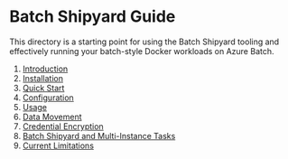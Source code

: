 # Batch Shipyard Guide
This directory is a starting point for using the Batch Shipyard tooling
and effectively running your batch-style Docker workloads on Azure Batch.

1. [Introduction](00-introduction.md)
2. [Installation](01-batch-shipyard-installation.md)
3. [Quick Start](02-batch-shipyard-quickstart.md)
4. [Configuration](10-batch-shipyard-configuration.md)
5. [Usage](20-batch-shipyard-usage.md)
6. [Data Movement](70-batch-shipyard-data-movement.md)
7. [Credential Encryption](75-batch-shipyard-credential-encryption.md)
8. [Batch Shipyard and Multi-Instance Tasks](80-batch-shipyard-multi-instance-tasks.md)
9. [Current Limitations](99-current-limitations.md)

